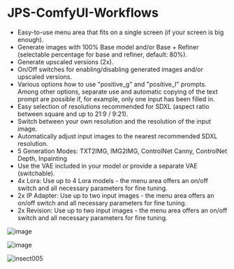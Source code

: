 # JPS-ComfyUI-Workflows

* Easy-to-use menu area that fits on a single screen (if your screen is big enough).
* Generate images with 100% Base model and/or Base + Refiner (selectable percentage for base and refiner, default: 80%).
* Generate upscaled versions (2x).
* On/Off switches for enabling/disabling generated images and/or upscaled versions.
* Various options how to use "positive_g" and "positive_l" prompts. Among other options, separate use and automatic copying of the text prompt are possible if, for example, only one input has been filled in.
* Easy selection of resolutions recommended for SDXL (aspect ratio between square and up to 21:9 / 9:21).
* Switch between your own resolution and the resolution of the input image.
* Automatically adjust input images to the nearest recommended SDXL resolution.
* 5 Generation Modes: TXT2IMG, IMG2IMG, ControlNet Canny, ControlNet Depth, Inpainting
* Use the VAE included in your model or provide a separate VAE (switchable).
* 4x Lora: Use up to 4 Lora models - the menu area offers an on/off switch and all necessary parameters for fine tuning.
* 2x IP Adapter: Use up to two input images - the menu area offers an on/off switch and all necessary parameters for fine tuning.
* 2x Revision: Use up to two input images - the menu area offers an on/off switch and all necessary parameters for fine tuning.

![image](https://github.com/JPS-GER/JPS-ComfyUI-Workflows/assets/142158778/2fef3cea-7ae4-403a-9705-f6ddbdf504c5)

![image](https://github.com/JPS-GER/JPS-ComfyUI-Workflows/assets/142158778/561e930c-152a-41af-9610-8d7f187169fa)

![insect005](https://github.com/JPS-GER/JPS-ComfyUI-Workflows/assets/142158778/8c7396f7-93cc-46a5-9c19-e9e010fb000a)





